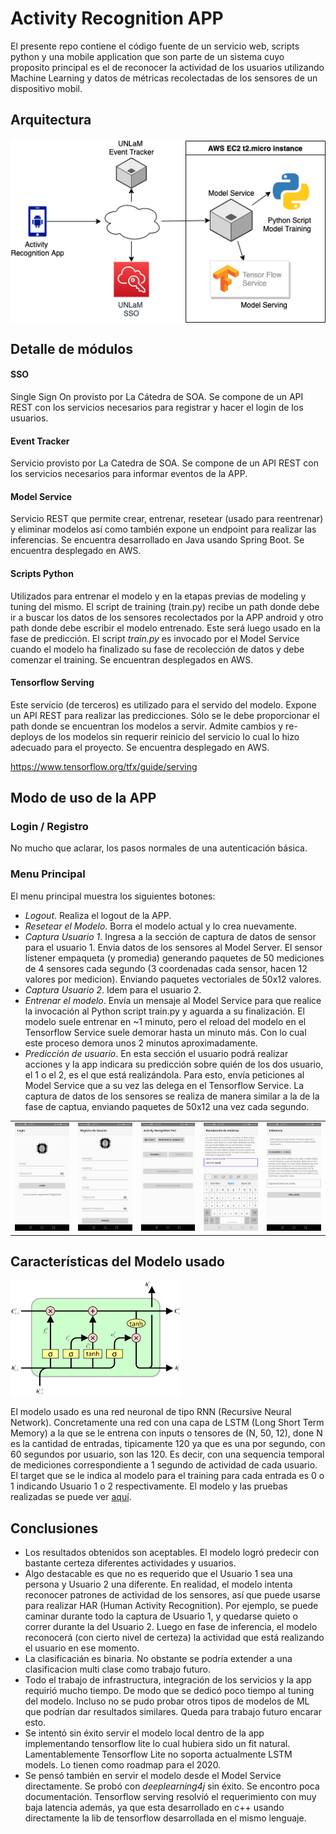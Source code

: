 # Activity Recognition APP

El presente repo contiene el código fuente de un servicio web, scripts python y una mobile application 
que son parte de un sistema cuyo proposito principal es el de reconocer la actividad de los usuarios 
utilizando Machine Learning y datos de métricas recolectadas de los sensores de un dispositivo mobil.

## Arquitectura

<img alt="Architecture Diagram" align="center" src="DOC/activity-recgnition-architecture.png" />

## Detalle de módulos

#### SSO
Single Sign On provisto por La Cátedra de SOA. Se compone de un API REST con los servicios necesarios para registrar y hacer el login de los usuarios.

#### Event Tracker
Servicio provisto por La Catedra de SOA. Se compone de un API REST con los servicios necesarios para informar eventos de la APP.

#### Model Service
Servicio REST que permite crear, entrenar, resetear (usado para reentrenar) y eliminar modelos así como también expone un endpoint para realizar las inferencias.
Se encuentra desarrollado en Java usando Spring Boot.
Se encuentra desplegado en AWS.

#### Scripts Python
Utilizados para entrenar el modelo y en la etapas previas de modeling y tuning del mismo. 
El script de training (train.py) recibe un path donde debe ir a buscar los datos de los sensores 
recolectados por la APP android y otro path donde debe escribir el modelo entrenado. Este será luego 
usado en la fase de predicción.
El script *train.py* es invocado por el Model Service cuando el modelo ha finalizado su fase de 
recolección de datos y debe comenzar el training.
Se encuentran desplegados en AWS.


#### Tensorflow Serving 
Este servicio (de terceros) es utilizado para el servido del modelo. 
Expone un API REST para realizar las predicciones. Sólo se le debe proporcionar el path donde se 
encuentran los modelos a servir. Admite cambios y re-deploys de los modelos sin requerir reinicio 
del servicio lo cual lo hizo adecuado para el proyecto. 
Se encuentra desplegado en AWS.

https://www.tensorflow.org/tfx/guide/serving

## Modo de uso de la APP

### Login / Registro
No mucho que aclarar, los pasos normales de una autenticación básica.

### Menu Principal
El menu principal muestra los siguientes botones:
* *Logout*. Realiza el logout de la APP. 
* *Resetear el Modelo*. Borra el modelo actual y lo crea nuevamente. 
* *Captura Usuario 1*. Ingresa a la sección de captura de datos de sensor para el usuario 1. 
Envia datos de los sensores al Model Server. El sensor listener empaqueta (y promedia) generando 
paquetes de 50 mediciones de 4 sensores cada segundo (3 coordenadas cada sensor, hacen 12 valores por medicion). 
Enviando paquetes vectoriales de 50x12 valores.   
* *Captura Usuario 2*. Idem para el usuario 2.
* *Entrenar el modelo*. Envía un mensaje al Model Service para que realice la invocación al Python 
script train.py y aguarda a su finalización. El modelo suele entrenar en ~1 minuto, pero el reload 
del modelo en el Tensorflow Service suele demorar hasta un minuto más. Con lo cual este proceso 
demora unos 2 minutos aproximadamente.
* *Predicción de usuario*. En esta sección el usuario podrá realizar acciones y la app indicara su 
predicción sobre quién de los dos usuario, el 1 o el 2, es el que está realizándola. 
Para esto, envía peticiones al Model Service que a su vez las delega en el Tensorflow Service. 
La captura de datos de los sensores se realiza de manera similar a la de la fase de captua, 
enviando paquetes de 50x12 una vez cada segundo.

<table><tr>
<td><img alt="Login" src="DOC/login.jpeg" width="200"></td>
<td><img alt="Sign Up" src="DOC/signup.jpeg" width="200"></td>
<td><img alt="Main Menu" src="DOC/menu.jpeg" width="200"></td>
<td><img alt="Data Collection" src="DOC/data-collection.jpeg" width="200"></td>
<td><img alt="Inference" src="DOC/inference.jpeg" width="200"></td>
</tr></table>


## Características del Modelo usado
![LSTM Network](DOC/LSTM.png)

El modelo usado es una red neuronal de tipo RNN (Recursive Neural Network). Concretamente una red 
con una capa de LSTM (Long Short Term Memory) a la que se le entrena con inputs o tensores de (N, 50, 12),
done N es la cantidad de entradas, tipicamente 120 ya que es una por segundo, con 60 segundos por usuario, son las 
120. Es decir, con una sequencia temporal de mediciones correspondiente a 1 segundo de actividad de 
cada usuario. 
El target que se le indica al modelo para el training para cada entrada es 0 o 1 indicando Usuario 
1 o 2 respectivamente. El modelo y las pruebas realizadas se puede ver [aquí](/CODIGO/models/modeling.ipynb). 


## Conclusiones
* Los resultados obtenidos son aceptables. El modelo logró predecir con bastante certeza diferentes actividades y usuarios.
* Algo destacable es que no es requerido que el Usuario 1 sea una persona y Usuario 2 una diferente. En realidad, el modelo intenta reconocer patrones de actividad de 
los sensores, así que puede usarse para realizar HAR (Human Activity Recognition). 
Por ejemplo, se puede caminar durante todo la captura de Usuario 1, y quedarse quieto o correr durante la del Usuario 2. 
Luego en fase de inferencia, el modelo reconocerá (con cierto nivel de certeza) la actividad que está realizando el usuario en ese momento. 
* La clasificacián es binaria. No obstante se podría extender a una clasificacion multi clase como trabajo futuro.
* Todo el trabajo de infrastructura, integración de los servicios y la app requirió mucho tiempo. De modo que 
se dedicó poco tiempo al tuning del modelo. Incluso no se pudo probar otros tipos de modelos de ML que podrían dar resultados similares. 
Queda para trabajo futuro encarar esto.
* Se intentó sin éxito servir el modelo local dentro de la app implementando tensorflow lite
lo cual hubiera sido un fit natural. Lamentablemente Tensorflow Lite no soporta actualmente LSTM models. Lo tienen como roadmap para el 2020.
* Se pensó también en servir el modelo desde el Model Service directamente. Se probó con *deeplearning4j* sin éxito. Se encontro poca documentación. 
Tensorflow serving resolvió el requerimiento con muy baja latencia además, ya que esta desarrollado en c++ usando directamente 
la lib de tensorflow desarrollada en el mismo lenguaje. 




























